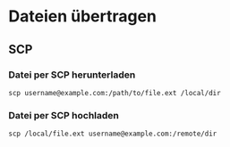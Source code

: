 # Dateien übertragen

## SCP

### Datei per SCP herunterladen

~~~
scp username@example.com:/path/to/file.ext /local/dir
~~~

### Datei per SCP hochladen

~~~
scp /local/file.ext username@example.com:/remote/dir
~~~

